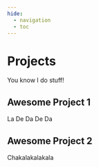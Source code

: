 ```yaml
---
hide:
  - navigation
  - toc
---
```

# Projects

You know I do stuff!

## Awesome Project 1

La De Da De Da

## Awesome Project 2

Chakalakalakala